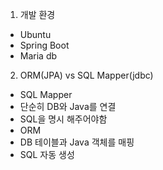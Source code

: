 1. 개발 환경 
- Ubuntu
- Spring Boot
- Maria db

2. ORM(JPA) vs SQL Mapper(jdbc)
- SQL Mapper
- 단순히 DB와 Java를 연결
- SQL을 명시 해주어야함
- ORM
- DB 테이블과 Java 객체를 매핑
- SQL 자동 생성

